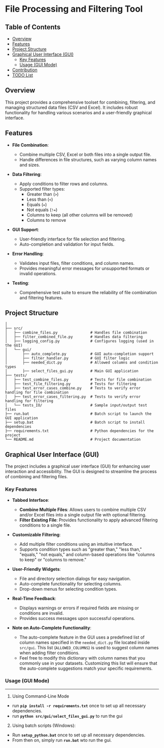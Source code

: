 # File Processing and Filtering Tool

## Table of Contents
- [Overview](#overview)
- [Features](#features)
- [Project Structure](#project-structure)
- [Graphical User Interface (GUI)](#graphical-user-interface-gui)
  - [Key Features](#key-features)
  - [Usage (GUI Mode)](#usage-gui-mode)
- [Contribution](#contribution)
- [TODO List](#todo-list)

## Overview

This project provides a comprehensive toolset for combining, filtering, and managing structured data files (CSV and Excel). It includes robust functionality for handling various scenarios and a user-friendly graphical interface.

## Features

- **File Combination**:
  - Combine multiple CSV, Excel or both files into a single output file.
  - Handle differences in file structures, such as varying column names and sizes.

- **Data Filtering**:
  - Apply conditions to filter rows and columns.
  - Supported filter types:
    - Greater than (`>`)
    - Less than (`<`)
    - Equals (`=`)
    - Not equals (`!=`)
    - Columns to keep (all other columns will be removed)
    - Columns to remove

- **GUI Support**:
  - User-friendly interface for file selection and filtering.
  - Auto-completion and validation for input fields.

- **Error Handling**:
  - Validates input files, filter conditions, and column names.
  - Provides meaningful error messages for unsupported formats or invalid operations.

- **Testing**:
  - Comprehensive test suite to ensure the reliability of file combination and filtering features.

## Project Structure

```
│
├── src/
│   ├── combine_files.py               # Handles file combination
│   ├── filter_combined_file.py        # Handles data filtering
│   ├── logging_config.py              # Configures logging (used in the GUI)
│   └── gui/
│       ├── auto_complete.py           # GUI auto-completion support
│       ├── filter_handler.py          # GUI filter logic
│       ├── needed_dict.py             # Allowed columns and condition types
│       ├── select_files_gui.py        # Main GUI application
├── tests/
│   ├── test_combine_files.py          # Tests for file combination
│   ├── test_file_filtering.py         # Tests for filtering
│   ├── test_error_cases_combine.py    # Tests to verify error handling for file combination
│   ├── test_error_cases_filtering.py  # Tests to verify error handling for filtering
│   └── tests_IO/                      # Sample input/output test files
├── run.bat                            # Batch script to launch the GUI application
├── setup.bat                          # Batch script to install dependencies
├── requirements.txt                   # Python dependencies for the project
└── README.md                          # Project documentation
```

## Graphical User Interface (GUI)

The project includes a graphical user interface (GUI) for enhancing user interaction and accessibility. The GUI is designed to streamline the process of combining and filtering files.

### Key Features
- **Tabbed Interface**:
  - **Combine Multiple Files**: Allows users to combine multiple CSV and/or Excel files into a single output file with optional filtering.
  - **Filter Existing File**: Provides functionality to apply advanced filtering conditions to a single file.

- **Customizable Filtering**:
  - Add multiple filter conditions using an intuitive interface.
  - Supports condition types such as "greater than," "less than," "equals," "not equals," and column-based operations like "columns to keep" or "columns to remove."

- **User-Friendly Widgets**:
  - File and directory selection dialogs for easy navigation.
  - Auto-complete functionality for selecting columns.
  - Drop-down menus for selecting condition types.

- **Real-Time Feedback**:
  - Displays warnings or errors if required fields are missing or conditions are invalid.
  - Provides success messages upon successful operations.

- **Note on Auto-Complete Functionality**:
  - The auto-complete feature in the GUI uses a predefined list of column names specified in the `needed_dict.py` file located inside `src/gui`. This list (`ALLOWED_COLUMNS`) is used to suggest column names when adding filter conditions.
  - Feel free to modify this dictionary with column names that you commonly use in your datasets. Customizing this list will ensure that the auto-complete suggestions match your specific requirements.

### Usage (GUI Mode)
---
1. Using Command-Line Mode
  - run **`pip install -r requirements.txt`** once to set up all necessary dependencies.
  - run **`python src/gui/select_files_gui.py`** to run the gui
2. Using batch scripts (Windows):
- Run **`setup_python.bat`** once to set up all necessary dependencies.
- From then on, simply run **`run.bat`** wto run the gui.